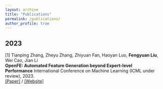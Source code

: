 ```yaml
---
layout: archive
title: "Publications"
permalink: /publications/
author_profile: true
---
```


## 2023   

[1] Tianping Zhang, Zheyu Zhang, Zhiyuan Fan, Haoyan Luo, **Fengyuan Liu**, Wei Cao, Jian Li                 
**OpenFE: Automated Feature Generation beyond Expert-level Performance**
International Conference on Machine Learning (ICML under review), 2023.      
[\[Paper\]](https://arxiv.org/abs/2211.12507) / [\[Website\]](https://github.com/IIIS-Li-Group/OpenFE)
